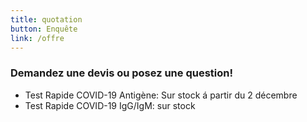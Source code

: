```yaml
---
title: quotation
button: Enquête
link: /offre
---
```

### Demandez une devis ou posez une question!

* Test Rapide COVID-19 Antigène: Sur stock á partir du 2 décembre
* Test Rapide COVID-19 IgG/IgM: sur stock